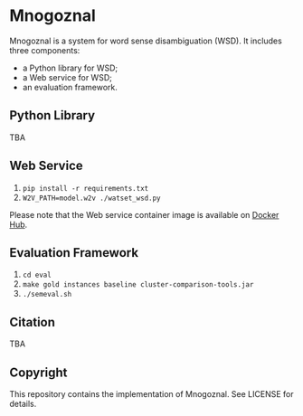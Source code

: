 # Mnogoznal

Mnogoznal is a system for word sense disambiguation (WSD). It includes three components:

* a Python library for WSD;
* a Web service for WSD;
* an evaluation framework.

## Python Library

TBA

## Web Service

1. `pip install -r requirements.txt`
2. `W2V_PATH=model.w2v ./watset_wsd.py`

Please note that the Web service container image is available on [Docker Hub](https://hub.docker.com/r/nlpub/mnogoznal/).

## Evaluation Framework

1. `cd eval`
2. `make gold instances baseline cluster-comparison-tools.jar`
3. `./semeval.sh`

## Citation

TBA

## Copyright

This repository contains the implementation of Mnogoznal. See LICENSE for details.
